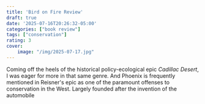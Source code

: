 ```yaml
---
title: 'Bird on Fire Review'
draft: true
date: '2025-07-16T20:26:32-05:00'
categories: ["book review"]
tags: ["conservation"]
rating: 3
cover:
    image: "/img/2025-07-17.jpg"
---
```


Coming off the heels of the historical policy-ecological epic *Cadillac Desert*, I was eager for more in that same genre. And Phoenix is frequently mentioned in Reisner's epic as one of the paramount offenses to conservation in the West. Largely founded after the invention of the automobile 